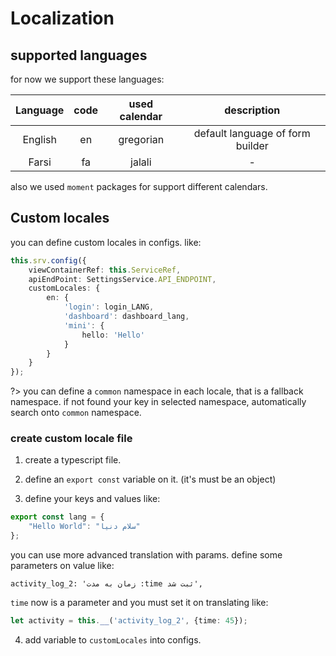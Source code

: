 # Localization

## supported languages

for now we support these languages:

|**Language** | **code** | **used calendar** | **description** |
|:--------:|:---------:|:---------:|:---------:|
|English | en | gregorian | default language of form builder|
|Farsi | fa | jalali | - | 

also we used `moment` packages for support different calendars.
## Custom locales

you can define custom locales in configs. like:
```ts
this.srv.config({
    viewContainerRef: this.ServiceRef,
    apiEndPoint: SettingsService.API_ENDPOINT,
    customLocales: {
        en: {
            'login': login_LANG,
            'dashboard': dashboard_lang,
            'mini': {
                hello: 'Hello'
            }
        }
    }
});
```

?> you can define a `common` namespace in each locale, that is a fallback namespace. if not found your key in selected namespace, automatically search onto `common` namespace.


### create custom locale file

1. create a typescript file.

2. define an `export const` variable on it. (it's must be an object)

3. define your keys and values like:
```ts
export const lang = {
    "Hello World": "سلام دنیا"
};
```

you can use more advanced translation with params. define some parameters on value like:
```
activity_log_2: 'زمان به مدت :time ثبت شد',
```
`time` now is a parameter and you must set it on translating like:
```ts
let activity = this.__('activity_log_2', {time: 45});
```



4. add variable to  `customLocales` into configs.